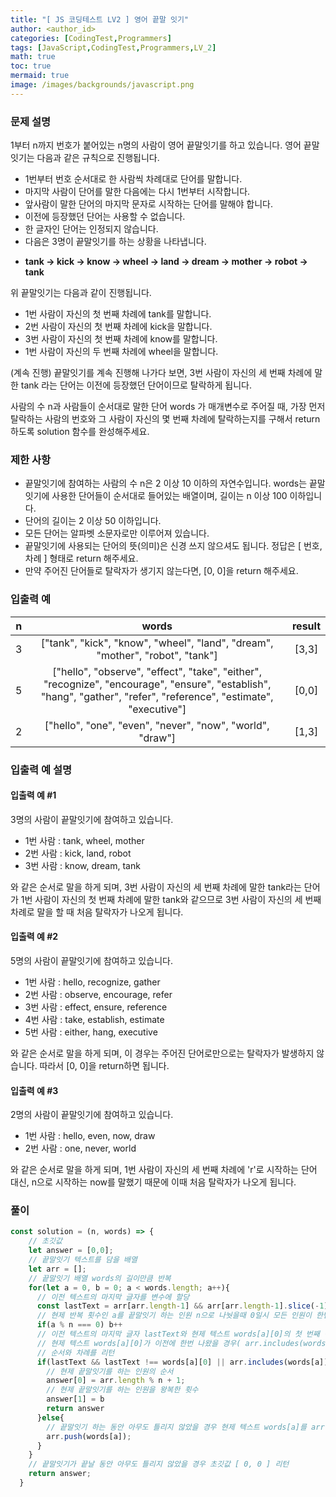 ```yaml
---
title: "[ JS 코딩테스트 LV2 ] 영어 끝말 잇기"
author: <author_id>
categories: [CodingTest,Programmers]
tags: [JavaScript,CodingTest,Programmers,LV_2]
math: true
toc: true
mermaid: true
image: /images/backgrounds/javascript.png
---
```


### 문제 설명
1부터 n까지 번호가 붙어있는 n명의 사람이 영어 끝말잇기를 하고 있습니다. 영어 끝말잇기는 다음과 같은 규칙으로 진행됩니다.

+ 1번부터 번호 순서대로 한 사람씩 차례대로 단어를 말합니다.
+ 마지막 사람이 단어를 말한 다음에는 다시 1번부터 시작합니다.
+ 앞사람이 말한 단어의 마지막 문자로 시작하는 단어를 말해야 합니다.
+ 이전에 등장했던 단어는 사용할 수 없습니다.
+ 한 글자인 단어는 인정되지 않습니다.
+ 다음은 3명이 끝말잇기를 하는 상황을 나타냅니다.

- **tank → kick → know → wheel → land → dream → mother → robot → tank**

위 끝말잇기는 다음과 같이 진행됩니다.

+ 1번 사람이 자신의 첫 번째 차례에 tank를 말합니다.
+ 2번 사람이 자신의 첫 번째 차례에 kick을 말합니다.
+ 3번 사람이 자신의 첫 번째 차례에 know를 말합니다.
+ 1번 사람이 자신의 두 번째 차례에 wheel을 말합니다.

(계속 진행)
끝말잇기를 계속 진행해 나가다 보면, 3번 사람이 자신의 세 번째 차례에 말한 tank 라는 단어는 이전에 등장했던 단어이므로 탈락하게 됩니다.

사람의 수 n과 사람들이 순서대로 말한 단어 words 가 매개변수로 주어질 때, 가장 먼저 탈락하는 사람의 번호와 그 사람이 자신의 몇 번째 차례에 탈락하는지를 구해서 return 하도록 solution 함수를 완성해주세요.

### 제한 사항
+ 끝말잇기에 참여하는 사람의 수 n은 2 이상 10 이하의 자연수입니다.
  words는 끝말잇기에 사용한 단어들이 순서대로 들어있는 배열이며, 길이는 n 이상 100 이하입니다.
+ 단어의 길이는 2 이상 50 이하입니다.
+ 모든 단어는 알파벳 소문자로만 이루어져 있습니다.
+ 끝말잇기에 사용되는 단어의 뜻(의미)은 신경 쓰지 않으셔도 됩니다.
  정답은 [ 번호, 차례 ] 형태로 return 해주세요.
+ 만약 주어진 단어들로 탈락자가 생기지 않는다면, [0, 0]을 return 해주세요.

### 입출력 예

|n|	words| 	result  |
|:--:|:--:|:--------:|
|3|	["tank", "kick", "know", "wheel", "land", "dream", "mother", "robot", "tank"]	|  [3,3]   |
|5|	["hello", "observe", "effect", "take", "either", "recognize", "encourage", "ensure", "establish", "hang", "gather", "refer", "reference", "estimate", "executive"]	|  [0,0]   |
|2|	["hello", "one", "even", "never", "now", "world", "draw"]	|  [1,3]   |

### 입출력 예 설명
#### 입출력 예 #1
3명의 사람이 끝말잇기에 참여하고 있습니다.

+ 1번 사람 : tank, wheel, mother
+ 2번 사람 : kick, land, robot
+ 3번 사람 : know, dream, tank

와 같은 순서로 말을 하게 되며, 3번 사람이 자신의 세 번째 차례에 말한 tank라는 단어가 1번 사람이 자신의 첫 번째 차례에 말한 tank와 같으므로 3번 사람이 자신의 세 번째 차례로 말을 할 때 처음 탈락자가 나오게 됩니다.

#### 입출력 예 #2
5명의 사람이 끝말잇기에 참여하고 있습니다.

+ 1번 사람 : hello, recognize, gather
+ 2번 사람 : observe, encourage, refer
+ 3번 사람 : effect, ensure, reference
+ 4번 사람 : take, establish, estimate
+ 5번 사람 : either, hang, executive

와 같은 순서로 말을 하게 되며, 이 경우는 주어진 단어로만으로는 탈락자가 발생하지 않습니다. 따라서 [0, 0]을 return하면 됩니다.

#### 입출력 예 #3
2명의 사람이 끝말잇기에 참여하고 있습니다.

+ 1번 사람 : hello, even, now, draw
+ 2번 사람 : one, never, world

와 같은 순서로 말을 하게 되며, 1번 사람이 자신의 세 번째 차례에 'r'로 시작하는 단어 대신, n으로 시작하는 now를 말했기 때문에 이때 처음 탈락자가 나오게 됩니다.

### 풀이
```javascript
const solution = (n, words) => {
    // 초깃값
    let answer = [0,0];
    // 끝말잇기 텍스트를 담을 배열
    let arr = [];
    // 끝말잇기 배열 words의 길이만큼 반복
    for(let a = 0, b = 0; a < words.length; a++){
      // 이전 텍스트의 마지막 글자를 변수에 할당
      const lastText = arr[arr.length-1] && arr[arr.length-1].slice(-1)
      // 현제 반복 횟수인 a를 끝말잇기 하는 인원 n으로 나눳을때 0일시 모든 인원이 한번씩 말한 b++
      if(a % n === 0) b++
      // 이전 텍스트의 마지막 글자 lastText와 현제 텍스트 words[a][0]의 첫 번째 텍스트가 다르거나
      // 현제 텍스트 words[a][0]가 이전에 한번 나왔을 경우( arr.includes(words[a]) )
      // 순서와 차례를 리턴
      if(lastText && lastText !== words[a][0] || arr.includes(words[a])){
        // 현제 끝말잇기를 하는 인원의 순서
        answer[0] = arr.length % n + 1;
        // 현제 끝말잇기를 하는 인원을 왕복한 휫수
        answer[1] = b
        return answer
      }else{
        // 끝말잇기 하는 동안 아무도 틀리지 않았을 경우 현제 텍스트 words[a]를 arr에 push
        arr.push(words[a]);
      }
    }
    // 끝말잇기가 끝날 동안 아무도 틀리지 않았을 경우 초깃값 [ 0, 0 ] 리턴
    return answer;
  }
```
